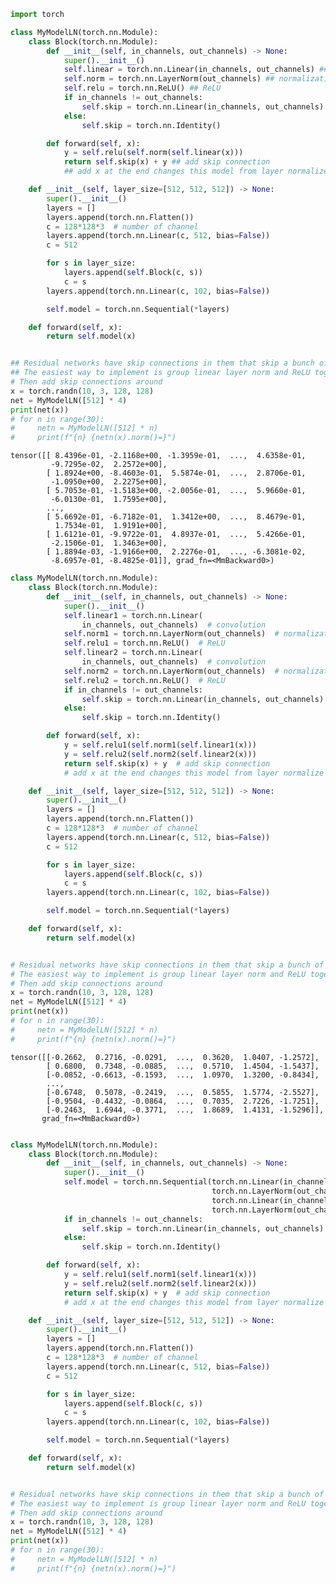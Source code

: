 ```python
import torch
```


```python
class MyModelLN(torch.nn.Module):
    class Block(torch.nn.Module):
        def __init__(self, in_channels, out_channels) -> None:
            super().__init__()
            self.linear = torch.nn.Linear(in_channels, out_channels) ## convolution
            self.norm = torch.nn.LayerNorm(out_channels) ## normalization
            self.relu = torch.nn.ReLU() ## ReLU
            if in_channels != out_channels:
                self.skip = torch.nn.Linear(in_channels, out_channels)
            else:
                self.skip = torch.nn.Identity()

        def forward(self, x):
            y = self.relu(self.norm(self.linear(x)))
            return self.skip(x) + y ## add skip connection
            ## add x at the end changes this model from layer normalize network to residual network

    def __init__(self, layer_size=[512, 512, 512]) -> None:
        super().__init__()
        layers = []
        layers.append(torch.nn.Flatten())
        c = 128*128*3  # number of channel
        layers.append(torch.nn.Linear(c, 512, bias=False))
        c = 512

        for s in layer_size:
            layers.append(self.Block(c, s))
            c = s
        layers.append(torch.nn.Linear(c, 102, bias=False))

        self.model = torch.nn.Sequential(*layers)

    def forward(self, x):
        return self.model(x)


## Residual networks have skip connections in them that skip a bunch of sequential layers
## The easiest way to implement is group linear layer norm and ReLU together in a layer
# Then add skip connections around
x = torch.randn(10, 3, 128, 128)
net = MyModelLN([512] * 4)
print(net(x))
# for n in range(30):
#     netn = MyModelLN([512] * n)
#     print(f"{n} {netn(x).norm()=}")
```

    tensor([[ 8.4396e-01, -2.1168e+00, -1.3959e-01,  ...,  4.6358e-01,
             -9.7295e-02,  2.2572e+00],
            [ 1.8924e+00, -8.4603e-01,  5.5874e-01,  ...,  2.8706e-01,
             -1.0950e+00,  2.2275e+00],
            [ 5.7053e-01, -1.5183e+00, -2.0056e-01,  ...,  5.9660e-01,
             -6.0130e-01,  1.7595e+00],
            ...,
            [ 5.6692e-01, -6.7182e-01,  1.3412e+00,  ...,  8.4679e-01,
              1.7534e-01,  1.9191e+00],
            [ 1.6121e-01, -9.9722e-01,  4.8937e-01,  ...,  5.4266e-01,
             -2.1506e-01,  1.3463e+00],
            [ 1.8894e-03, -1.9166e+00,  2.2276e-01,  ..., -6.3081e-02,
             -8.6957e-01, -8.4825e-01]], grad_fn=<MmBackward0>)



```python
class MyModelLN(torch.nn.Module):
    class Block(torch.nn.Module):
        def __init__(self, in_channels, out_channels) -> None:
            super().__init__()
            self.linear1 = torch.nn.Linear(
                in_channels, out_channels)  # convolution
            self.norm1 = torch.nn.LayerNorm(out_channels)  # normalization
            self.relu1 = torch.nn.ReLU()  # ReLU
            self.linear2 = torch.nn.Linear(
                in_channels, out_channels)  # convolution
            self.norm2 = torch.nn.LayerNorm(out_channels)  # normalization
            self.relu2 = torch.nn.ReLU()  # ReLU
            if in_channels != out_channels:
                self.skip = torch.nn.Linear(in_channels, out_channels)
            else:
                self.skip = torch.nn.Identity()

        def forward(self, x):
            y = self.relu1(self.norm1(self.linear1(x)))
            y = self.relu2(self.norm2(self.linear2(x)))
            return self.skip(x) + y  # add skip connection
            # add x at the end changes this model from layer normalize network to residual network

    def __init__(self, layer_size=[512, 512, 512]) -> None:
        super().__init__()
        layers = []
        layers.append(torch.nn.Flatten())
        c = 128*128*3  # number of channel
        layers.append(torch.nn.Linear(c, 512, bias=False))
        c = 512

        for s in layer_size:
            layers.append(self.Block(c, s))
            c = s
        layers.append(torch.nn.Linear(c, 102, bias=False))

        self.model = torch.nn.Sequential(*layers)

    def forward(self, x):
        return self.model(x)


# Residual networks have skip connections in them that skip a bunch of sequential layers
# The easiest way to implement is group linear layer norm and ReLU together in a layer
# Then add skip connections around
x = torch.randn(10, 3, 128, 128)
net = MyModelLN([512] * 4)
print(net(x))
# for n in range(30):
#     netn = MyModelLN([512] * n)
#     print(f"{n} {netn(x).norm()=}")
```

    tensor([[-0.2662,  0.2716, -0.0291,  ...,  0.3620,  1.0407, -1.2572],
            [ 0.6800,  0.7348, -0.0885,  ...,  0.5710,  1.4504, -1.5437],
            [-0.0852, -0.6613, -0.1593,  ...,  1.0970,  1.3200, -0.8434],
            ...,
            [-0.6748,  0.5078, -0.2419,  ...,  0.5855,  1.5774, -2.5527],
            [-0.9504, -0.4432, -0.0864,  ...,  0.7035,  2.7226, -1.7251],
            [-0.2463,  1.6944, -0.3771,  ...,  1.8689,  1.4131, -1.5296]],
           grad_fn=<MmBackward0>)



```python

```


```python
class MyModelLN(torch.nn.Module):
    class Block(torch.nn.Module):
        def __init__(self, in_channels, out_channels) -> None:
            super().__init__()
            self.model = torch.nn.Sequential(torch.nn.Linear(in_channels, out_channels), 
                                             torch.nn.LayerNorm(out_channels), torch.nn.ReLU(), 
                                             torch.nn.Linear(in_channels, out_channels), 
                                             torch.nn.LayerNorm(out_channels), torch.nn.ReLU())
            if in_channels != out_channels:
                self.skip = torch.nn.Linear(in_channels, out_channels)
            else:
                self.skip = torch.nn.Identity()

        def forward(self, x):
            y = self.relu1(self.norm1(self.linear1(x)))
            y = self.relu2(self.norm2(self.linear2(x)))
            return self.skip(x) + y  # add skip connection
            # add x at the end changes this model from layer normalize network to residual network

    def __init__(self, layer_size=[512, 512, 512]) -> None:
        super().__init__()
        layers = []
        layers.append(torch.nn.Flatten())
        c = 128*128*3  # number of channel
        layers.append(torch.nn.Linear(c, 512, bias=False))
        c = 512

        for s in layer_size:
            layers.append(self.Block(c, s))
            c = s
        layers.append(torch.nn.Linear(c, 102, bias=False))

        self.model = torch.nn.Sequential(*layers)

    def forward(self, x):
        return self.model(x)


# Residual networks have skip connections in them that skip a bunch of sequential layers
# The easiest way to implement is group linear layer norm and ReLU together in a layer
# Then add skip connections around
x = torch.randn(10, 3, 128, 128)
net = MyModelLN([512] * 4)
print(net(x))
# for n in range(30):
#     netn = MyModelLN([512] * n)
#     print(f"{n} {netn(x).norm()=}")
```
